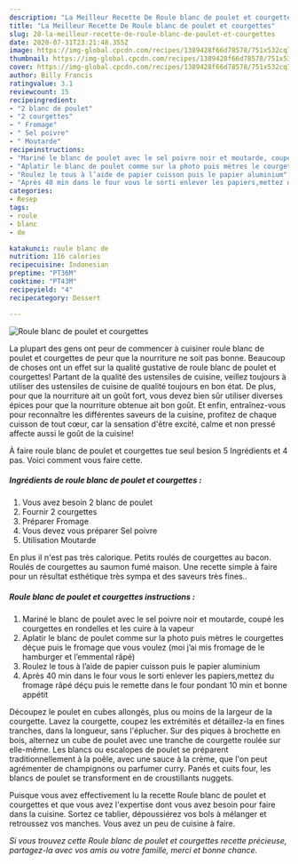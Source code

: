```yaml
---
description: "La Meilleur Recette De Roule blanc de poulet et courgettes"
title: "La Meilleur Recette De Roule blanc de poulet et courgettes"
slug: 28-la-meilleur-recette-de-roule-blanc-de-poulet-et-courgettes
date: 2020-07-31T23:21:48.355Z
image: https://img-global.cpcdn.com/recipes/1389428f66d78578/751x532cq70/roule-blanc-de-poulet-et-courgettes-photo-principale-de-la-recette.jpg
thumbnail: https://img-global.cpcdn.com/recipes/1389428f66d78578/751x532cq70/roule-blanc-de-poulet-et-courgettes-photo-principale-de-la-recette.jpg
cover: https://img-global.cpcdn.com/recipes/1389428f66d78578/751x532cq70/roule-blanc-de-poulet-et-courgettes-photo-principale-de-la-recette.jpg
author: Billy Francis
ratingvalue: 3.1
reviewcount: 15
recipeingredient:
- "2 blanc de poulet"
- "2 courgettes"
- " Fromage"
- " Sel poivre"
- " Moutarde"
recipeinstructions:
- "Mariné le blanc de poulet avec le sel poivre noir et moutarde, coupé les courgettes en rondelles et les cuire à la vapeur"
- "Aplatir le blanc de poulet comme sur la photo puis mètres le courgettes déçue puis le fromage que vous voulez (moi j’ai mis fromage de le hamburger et l’emmental râpé)"
- "Roulez le tous à l’aide de papier cuisson puis le papier aluminium"
- "Après 40 min dans le four vous le sorti enlever les papiers,mettez du fromage râpé déçu puis le remette dans le four pondant 10 min et bonne appétit"
categories:
- Resep
tags:
- roule
- blanc
- de

katakunci: roule blanc de 
nutrition: 116 calories
recipecuisine: Indonesian
preptime: "PT36M"
cooktime: "PT43M"
recipeyield: "4"
recipecategory: Dessert

---
```



![Roule blanc de poulet et courgettes](https://img-global.cpcdn.com/recipes/1389428f66d78578/751x532cq70/roule-blanc-de-poulet-et-courgettes-photo-principale-de-la-recette.jpg)

La plupart des gens ont peur de commencer à cuisiner roule blanc de poulet et courgettes de peur que la nourriture ne soit pas bonne. Beaucoup de choses ont un effet sur la qualité gustative de roule blanc de poulet et courgettes! Partant de la qualité des ustensiles de cuisine, veillez toujours à utiliser des ustensiles de cuisine de qualité toujours en bon état. De plus, pour que la nourriture ait un goût fort, vous devez bien sûr utiliser diverses épices pour que la nourriture obtenue ait bon goût. Et enfin, entraînez-vous pour reconnaître les différentes saveurs de la cuisine, profitez de chaque cuisson de tout cœur, car la sensation d'être excité, calme et non pressé affecte aussi le goût de la cuisine!

<!--inarticleads1-->

À faire roule blanc de poulet et courgettes tue seul besion 5 Ingrédients et 4 pas. Voici comment vous faire cette.

##### Ingrédients de roule blanc de poulet et courgettes :

1. Vous avez besoin 2 blanc de poulet
1. Fournir 2 courgettes
1. Préparer  Fromage
1. Vous devez vous préparer  Sel poivre
1. Utilisation  Moutarde


En plus il n&#39;est pas très calorique. Petits roulés de courgettes au bacon. Roulés de courgettes au saumon fumé maison. Une recette simple à faire pour un résultat esthétique très sympa et des saveurs très fines.. 

<!--inarticleads2-->

##### Roule blanc de poulet et courgettes instructions :

1. Mariné le blanc de poulet avec le sel poivre noir et moutarde, coupé les courgettes en rondelles et les cuire à la vapeur
1. Aplatir le blanc de poulet comme sur la photo puis mètres le courgettes déçue puis le fromage que vous voulez (moi j’ai mis fromage de le hamburger et l’emmental râpé)
1. Roulez le tous à l’aide de papier cuisson puis le papier aluminium
1. Après 40 min dans le four vous le sorti enlever les papiers,mettez du fromage râpé déçu puis le remette dans le four pondant 10 min et bonne appétit


Découpez le poulet en cubes allongés, plus ou moins de la largeur de la courgette. Lavez la courgette, coupez les extrémités et détaillez-la en fines tranches, dans la longueur, sans l&#39;éplucher. Sur des piques à brochette en bois, alternez un cube de poulet avec une tranche de courgette roulée sur elle-même. Les blancs ou escalopes de poulet se préparent traditionnellement à la poêle, avec une sauce à la crème, que l&#39;on peut agrémenter de champignons ou parfumer curry. Panés et cuits four, les blancs de poulet se transforment en de croustillants nuggets. 

<!--inarticleads1-->

<p>
Puisque vous avez effectivement lu la recette Roule blanc de poulet et courgettes et que vous avez l'expertise dont vous avez besoin pour faire dans la cuisine. Sortez ce tablier, dépoussiérez vos bols à mélanger et retroussez vos manches. Vous avez un peu de cuisine à faire.
</p>

<p>
<i>Si vous trouvez cette Roule blanc de poulet et courgettes recette précieuse, partagez-la avec vos amis ou votre famille, merci et bonne chance.</i>
</p>
